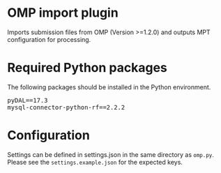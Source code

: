 # OMP import plugin

Imports submission files from OMP (Version >=1.2.0) and outputs MPT configuration for processing.

# Required Python packages
The following packages should be installed in the Python environment.

<pre>
pyDAL==17.3
mysql-connector-python-rf==2.2.2
</pre>

# Configuration
Settings can be defined in settings.json in the same directory as `omp.py`.
Please see the `settings.example.json` for the expected keys.
